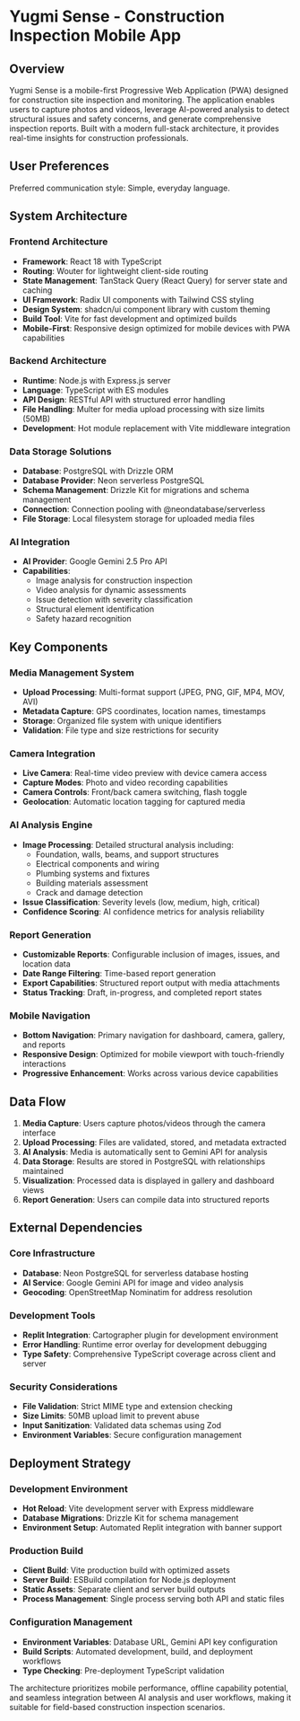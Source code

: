 # Yugmi Sense - Construction Inspection Mobile App

## Overview

Yugmi Sense is a mobile-first Progressive Web Application (PWA) designed for construction site inspection and monitoring. The application enables users to capture photos and videos, leverage AI-powered analysis to detect structural issues and safety concerns, and generate comprehensive inspection reports. Built with a modern full-stack architecture, it provides real-time insights for construction professionals.

## User Preferences

Preferred communication style: Simple, everyday language.

## System Architecture

### Frontend Architecture
- **Framework**: React 18 with TypeScript
- **Routing**: Wouter for lightweight client-side routing
- **State Management**: TanStack Query (React Query) for server state and caching
- **UI Framework**: Radix UI components with Tailwind CSS styling
- **Design System**: shadcn/ui component library with custom theming
- **Build Tool**: Vite for fast development and optimized builds
- **Mobile-First**: Responsive design optimized for mobile devices with PWA capabilities

### Backend Architecture
- **Runtime**: Node.js with Express.js server
- **Language**: TypeScript with ES modules
- **API Design**: RESTful API with structured error handling
- **File Handling**: Multer for media upload processing with size limits (50MB)
- **Development**: Hot module replacement with Vite middleware integration

### Data Storage Solutions
- **Database**: PostgreSQL with Drizzle ORM
- **Database Provider**: Neon serverless PostgreSQL
- **Schema Management**: Drizzle Kit for migrations and schema management
- **Connection**: Connection pooling with @neondatabase/serverless
- **File Storage**: Local filesystem storage for uploaded media files

### AI Integration
- **AI Provider**: Google Gemini 2.5 Pro API
- **Capabilities**: 
  - Image analysis for construction inspection
  - Video analysis for dynamic assessments
  - Issue detection with severity classification
  - Structural element identification
  - Safety hazard recognition

## Key Components

### Media Management System
- **Upload Processing**: Multi-format support (JPEG, PNG, GIF, MP4, MOV, AVI)
- **Metadata Capture**: GPS coordinates, location names, timestamps
- **Storage**: Organized file system with unique identifiers
- **Validation**: File type and size restrictions for security

### Camera Integration
- **Live Camera**: Real-time video preview with device camera access
- **Capture Modes**: Photo and video recording capabilities
- **Camera Controls**: Front/back camera switching, flash toggle
- **Geolocation**: Automatic location tagging for captured media

### AI Analysis Engine
- **Image Processing**: Detailed structural analysis including:
  - Foundation, walls, beams, and support structures
  - Electrical components and wiring
  - Plumbing systems and fixtures
  - Building materials assessment
  - Crack and damage detection
- **Issue Classification**: Severity levels (low, medium, high, critical)
- **Confidence Scoring**: AI confidence metrics for analysis reliability

### Report Generation
- **Customizable Reports**: Configurable inclusion of images, issues, and location data
- **Date Range Filtering**: Time-based report generation
- **Export Capabilities**: Structured report output with media attachments
- **Status Tracking**: Draft, in-progress, and completed report states

### Mobile Navigation
- **Bottom Navigation**: Primary navigation for dashboard, camera, gallery, and reports
- **Responsive Design**: Optimized for mobile viewport with touch-friendly interactions
- **Progressive Enhancement**: Works across various device capabilities

## Data Flow

1. **Media Capture**: Users capture photos/videos through the camera interface
2. **Upload Processing**: Files are validated, stored, and metadata extracted
3. **AI Analysis**: Media is automatically sent to Gemini API for analysis
4. **Data Storage**: Results are stored in PostgreSQL with relationships maintained
5. **Visualization**: Processed data is displayed in gallery and dashboard views
6. **Report Generation**: Users can compile data into structured reports

## External Dependencies

### Core Infrastructure
- **Database**: Neon PostgreSQL for serverless database hosting
- **AI Service**: Google Gemini API for image and video analysis
- **Geocoding**: OpenStreetMap Nominatim for address resolution

### Development Tools
- **Replit Integration**: Cartographer plugin for development environment
- **Error Handling**: Runtime error overlay for development debugging
- **Type Safety**: Comprehensive TypeScript coverage across client and server

### Security Considerations
- **File Validation**: Strict MIME type and extension checking
- **Size Limits**: 50MB upload limit to prevent abuse
- **Input Sanitization**: Validated data schemas using Zod
- **Environment Variables**: Secure configuration management

## Deployment Strategy

### Development Environment
- **Hot Reload**: Vite development server with Express middleware
- **Database Migrations**: Drizzle Kit for schema management
- **Environment Setup**: Automated Replit integration with banner support

### Production Build
- **Client Build**: Vite production build with optimized assets
- **Server Build**: ESBuild compilation for Node.js deployment
- **Static Assets**: Separate client and server build outputs
- **Process Management**: Single process serving both API and static files

### Configuration Management
- **Environment Variables**: Database URL, Gemini API key configuration
- **Build Scripts**: Automated development, build, and deployment workflows
- **Type Checking**: Pre-deployment TypeScript validation

The architecture prioritizes mobile performance, offline capability potential, and seamless integration between AI analysis and user workflows, making it suitable for field-based construction inspection scenarios.